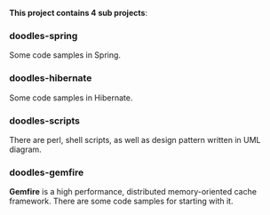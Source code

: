 **This project contains 4 sub projects**:  
 
### doodles-spring  
Some code samples in Spring.  
### doodles-hibernate  
Some code samples in Hibernate.  
### doodles-scripts  
There are perl, shell scripts, as well as design pattern written in UML diagram.  
### doodles-gemfire  
**Gemfire** is a high performance, distributed memory-oriented cache framework. There are some code samples for starting with it.  
